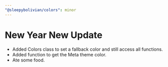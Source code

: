 ```yaml
---
"@sleepybolivian/colors": minor
---
```


# New Year New Update

- Added Colors class to set a fallback color and still access all functions.
- Added function to get the Meta theme color.
- Ate some food.
